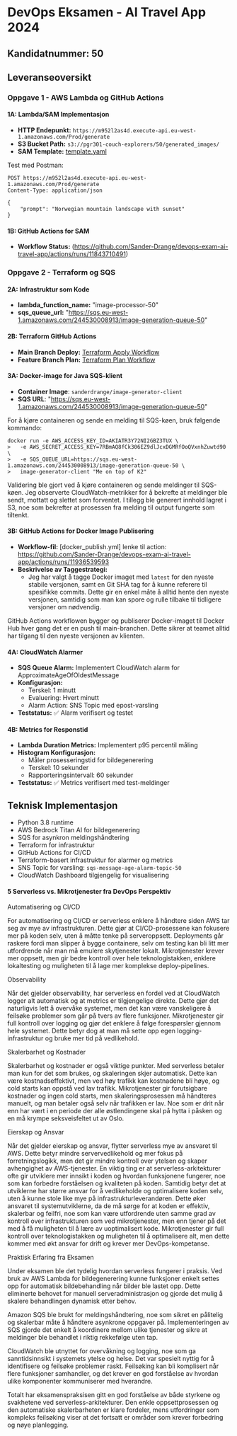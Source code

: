 # DevOps Eksamen - AI Travel App 2024

## Kandidatnummer: 50

## Leveranseoversikt

### Oppgave 1 - AWS Lambda og GitHub Actions
#### 1A: Lambda/SAM Implementasjon
- **HTTP Endepunkt:** `https://m952l2as4d.execute-api.eu-west-1.amazonaws.com/Prod/generate`
- **S3 Bucket Path:** `s3://pgr301-couch-explorers/50/generated_images/`
- **SAM Template:** [template.yaml](sam_lambda/image-generator-lambda/template.yaml)

Test med Postman:
```
POST https://m952l2as4d.execute-api.eu-west-1.amazonaws.com/Prod/generate
Content-Type: application/json

{
    "prompt": "Norwegian mountain landscape with sunset"
}
```
#### 1B: GitHub Actions for SAM
- **Workflow Status:** (https://github.com/Sander-Drange/devops-exam-ai-travel-app/actions/runs/11843710491)

### Oppgave 2 - Terraform og SQS
#### 2A: Infrastruktur som Kode
- **lambda_function_name:** "image-processor-50"
- **sqs_queue_url:**  "https://sqs.eu-west-1.amazonaws.com/244530008913/image-generation-queue-50"

#### 2B: Terraform GitHub Actions
- **Main Branch Deploy:** [Terraform Apply Workflow](https://github.com/Sander-Drange/devops-exam-ai-travel-app/actions/runs/11913624026)
- **Feature Branch Plan:** [Terraform Plan Workflow](https://github.com/Sander-Drange/devops-exam-ai-travel-app/actions/runs/11914390470)

#### 3A: Docker-image for Java SQS-klient

- **Container Image**: `sanderdrange/image-generator-client`
- **SQS URL**: "https://sqs.eu-west-1.amazonaws.com/244530008913/image-generation-queue-50"

For å kjøre containeren og sende en melding til SQS-køen, bruk følgende kommando:

```
docker run -e AWS_ACCESS_KEY_ID=AKIATR3Y72NI2GBZ3TUX \
>   -e AWS_SECRET_ACCESS_KEY=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 \
>   -e SQS_QUEUE_URL=https://sqs.eu-west-1.amazonaws.com/244530008913/image-generation-queue-50 \
>   image-generator-client "Me on top of K2"
```

Validering ble gjort ved å kjøre containeren og sende meldinger til SQS-køen. Jeg observerte CloudWatch-metrikker for å bekrefte at meldinger ble sendt, mottatt og slettet som forventet. I tillegg ble generert innhold lagret i S3, noe som bekrefter at prosessen fra melding til output fungerte som tiltenkt.

#### 3B: GitHub Actions for Docker Image Publisering
- **Workflow-fil:** [docker_publish.yml] lenke til action: https://github.com/Sander-Drange/devops-exam-ai-travel-app/actions/runs/11936539593
- **Beskrivelse av Taggestrategi:** 
  - Jeg har valgt å tagge Docker imaget med `latest` for den nyeste stabile versjonen, samt en Git SHA tag for å kunne referere til spesifikke commits. Dette gir en enkel måte å alltid hente den nyeste versjonen, samtidig som man kan spore og rulle tilbake til tidligere versjoner om nødvendig.

GitHub Actions workflowen bygger og publiserer Docker-imaget til Docker Hub hver gang det er en push til main-branchen. Dette sikrer at teamet alltid har tilgang til den nyeste versjonen av klienten.

#### 4A: CloudWatch Alarmer
- **SQS Queue Alarm:** Implementert CloudWatch alarm for ApproximateAgeOfOldestMessage
- **Konfigurasjon:** 
  - Terskel: 1 minutt
  - Evaluering: Hvert minutt
  - Alarm Action: SNS Topic med epost-varsling
- **Teststatus:** ✅ Alarm verifisert og testet

#### 4B: Metrics for Responstid
- **Lambda Duration Metrics:** Implementert p95 percentil måling
- **Histogram Konfigurasjon:**
  - Måler prosesseringstid for bildegenerering
  - Terskel: 10 sekunder
  - Rapporteringsintervall: 60 sekunder
- **Teststatus:** ✅ Metrics verifisert med test-meldinger

## Teknisk Implementasjon
- Python 3.8 runtime
- AWS Bedrock Titan AI for bildegenerering
- SQS for asynkron meldingshåndtering
- Terraform for infrastruktur
- GitHub Actions for CI/CD
- Terraform-basert infrastruktur for alarmer og metrics
- SNS Topic for varsling: `sqs-message-age-alarm-topic-50`
- CloudWatch Dashboard tilgjengelig for visualisering

#### 5 Serverless vs. Mikrotjenester fra DevOps Perspektiv

Automatisering og CI/CD

For automatisering og CI/CD er serverless enklere å håndtere siden AWS tar seg av mye av infrastrukturen. Dette gjør at CI/CD-prosessene kan fokusere mer på koden selv, uten å måtte tenke på serveroppsett. 
Deployments går raskere fordi man slipper å bygge containere, selv om testing kan bli litt mer utfordrende når man må emulere skytjenester lokalt. 
Mikrotjenester krever mer oppsett, men gir bedre kontroll over hele teknologistakken, enklere lokaltesting og muligheten til å lage mer komplekse deploy-pipelines.

Observability

Når det gjelder observability, har serverless en fordel ved at CloudWatch logger alt automatisk og at metrics er tilgjengelige direkte. 
Dette gjør det naturligvis lett å overvåke systemet, men det kan være vanskeligere å feilsøke problemer som går på tvers av flere funksjoner. 
Mikrotjenester gir full kontroll over logging og gjør det enklere å følge forespørsler gjennom hele systemet. Dette betyr dog at man må sette opp egen logging-infrastruktur og bruke mer tid på vedlikehold.

Skalerbarhet og Kostnader

Skalerbarhet og kostnader er også viktige punkter. Med serverless betaler man kun for det som brukes, og skaleringen skjer automatisk. 
Dette kan være kostnadseffektivt, men ved høy trafikk kan kostnadene bli høye, og cold starts kan oppstå ved lav trafikk. 
Mikrotjenester gir forutsigbare kostnader og ingen cold starts, men skaleringsprosessen må håndteres manuelt, og man betaler også selv når trafikken er lav. Noe som er drit når enn har vært i en periode der alle østlendingene skal på hytta i påsken og en må krympe seksveisfeltet ut av Oslo.

Eierskap og Ansvar

Når det gjelder eierskap og ansvar, flytter serverless mye av ansvaret til AWS. 
Dette betyr mindre servervedlikehold og mer fokus på forretningslogikk, men det gir mindre kontroll over ytelsen og skaper avhengighet av AWS-tjenester. 
En viktig ting er at serverless-arkitekturer ofte gir utviklere mer innsikt i koden og hvordan funksjonene fungerer, noe som kan forbedre forståelsen og kvaliteten på koden. 
Samtidig betyr det at utviklerne har større ansvar for å vedlikeholde og optimalisere koden selv, uten å kunne stole like mye på infrastrukturleverandøren. 
Dette øker ansvaret til systemutviklerne, da de må sørge for at koden er effektiv, skalerbar og feilfri, noe som kan være utfordrende uten samme grad av kontroll over infrastrukturen som ved mikrotjenester, men enn tjener på det med å få muligheten til å lære av uoptimalisert kode. 
Mikrotjenester gir full kontroll over teknologistakken og muligheten til å optimalisere alt, men dette kommer med økt ansvar for drift og krever mer DevOps-kompetanse.

Praktisk Erfaring fra Eksamen

Under eksamen ble det tydelig hvordan serverless fungerer i praksis. 
Ved bruk av AWS Lambda for bildegenerering kunne funksjoner enkelt settes opp for automatisk bildebehandling når bilder ble lastet opp. 
Dette eliminerte behovet for manuell serveradministrasjon og gjorde det mulig å skalere behandlingen dynamisk etter behov.

Amazon SQS ble brukt for meldingshåndtering, noe som sikret en pålitelig og skalerbar måte å håndtere asynkrone oppgaver på. 
Implementeringen av SQS gjorde det enkelt å koordinere mellom ulike tjenester og sikre at meldinger ble behandlet i riktig rekkefølge uten tap.

CloudWatch ble utnyttet for overvåkning og logging, noe som ga sanntidsinnsikt i systemets ytelse og helse. 
Det var spesielt nyttig for å identifisere og feilsøke problemer raskt. 
Feilsøking kan bli komplisert når flere funksjoner samhandler, og det krever en god forståelse av hvordan ulike komponenter kommuniserer med hverandre.

Totalt har eksamenspraksisen gitt en god forståelse av både styrkene og svakhetene ved serverless-arkitekturer. 
Den enkle oppsettprosessen og den automatiske skalerbarheten er klare fordeler, mens utfordringer som kompleks feilsøking viser at det fortsatt er områder som krever forbedring og nøye planlegging.